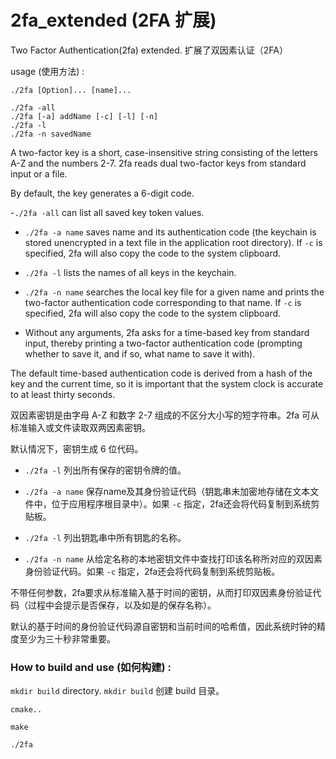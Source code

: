 # 2fa_extended (2FA 扩展)
Two Factor Authentication(2fa) extended.
扩展了双因素认证（2FA）

usage (使用方法) :

``` shell
./2fa [Option]... [name]...

./2fa -all
./2fa [-a] addName [-c] [-l] [-n]
./2fa -l
./2fa -n savedName
```

A two-factor key is a short, case-insensitive string consisting of the letters A-Z and the numbers 2-7. 2fa reads dual two-factor keys from standard input or a file.

By default, the key generates a 6-digit code.

-`./2fa -all` can list all saved key token values.

- `./2fa -a name` saves name and its authentication code (the keychain is stored unencrypted in a text file in the application root directory). If `-c` is specified, 2fa will also copy the code to the system clipboard.

- `./2fa -l` lists the names of all keys in the keychain.

- `./2fa -n name` searches the local key file for a given name and prints the two-factor authentication code corresponding to that name. If `-c` is specified, 2fa will also copy the code to the system clipboard.

- Without any arguments, 2fa asks for a time-based key from standard input, thereby printing a two-factor authentication code (prompting whether to save it, and if so, what name to save it with).

The default time-based authentication code is derived from a hash of the key and the current time, so it is important that the system clock is accurate to at least thirty seconds.

双因素密钥是由字母 A-Z 和数字 2-7 组成的不区分大小写的短字符串。2fa 可从标准输入或文件读取双两因素密钥。

默认情况下，密钥生成 6 位代码。

- `./2fa -l` 列出所有保存的密钥令牌的值。

- `./2fa -a name` 保存name及其身份验证代码（钥匙串未加密地存储在文本文件中，位于应用程序根目录中）。如果 `-c` 指定，2fa还会将代码复制到系统剪贴板。

- `./2fa -l` 列出钥匙串中所有钥匙的名称。

- `./2fa -n name` 从给定名称的本地密钥文件中查找打印该名称所对应的双因素身份验证代码。如果 `-c` 指定，2fa还会将代码复制到系统剪贴板。

不带任何参数，2fa要求从标准输入基于时间的密钥，从而打印双因素身份验证代码（过程中会提示是否保存，以及如是的保存名称）。

默认的基于时间的身份验证代码源自密钥和当前时间的哈希值，因此系统时钟的精度至少为三十秒非常重要。

### How to build and use (如何构建) :

`mkdir build` directory.
`mkdir build` 创建 build 目录。

``` shell
cmake..

make

./2fa
```
